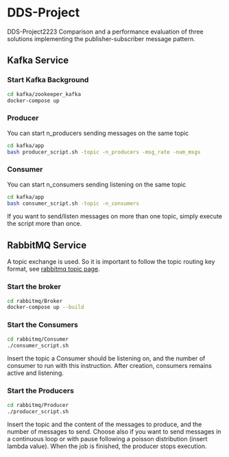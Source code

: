 # DDS-Project
 DDS-Project2223
Comparison and a performance evaluation of three solutions implementing the publisher-subscriber message pattern.
## Kafka Service
### Start Kafka Background

```bash
cd kafka/zookeeper_kafka
docker-compose up 
```

### Producer
You can start n_producers sending messages on the same topic

```bash
cd kafka/app
bash producer_script.sh -topic -n_producers -msg_rate -num_msgs
```
### Consumer
You can start n_consumers sending listening on the same topic

```bash
cd kafka/app
bash consumer_script.sh -topic -n_consumers
```
If you want to send/listen messages on more than one topic, simply execute the script more than once.

## RabbitMQ Service
A topic exchange is used. So it is important to follow the topic routing key format, see [rabbitmq topic page](https://www.rabbitmq.com/tutorials/tutorial-five-java.html).
### Start the broker
```bash
cd rabbitmq/Broker
docker-compose up --build 
```
### Start the Consumers
```bash
cd rabbitmq/Consumer
./consumer_script.sh
```
Insert the topic a Consumer should be listening on, and the number of consumer to run with this instruction.
After creation, consumers remains active and listening.
### Start the Producers
```bash
cd rabbitmq/Producer
./producer_script.sh
```
Insert the topic and the content of the messages to produce, and the number of messages to send.
Choose also if you want to send messages in a continuous loop or with pause following a poisson distribution (insert lambda value).
When the job is finished, the producer stops execution.
